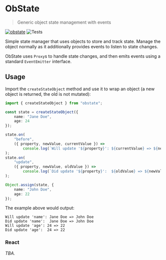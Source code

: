 # ObState
> Generic object state management with events

[![obstate](https://img.shields.io/npm/v/obstate?color=blue&label=obstate&logo=npm&style=flat-square)](https://www.npmjs.com/package/obstate) ![Tests](https://github.com/perry-mitchell/obstate/actions/workflows/test.yml/badge.svg)

Simple state manager that uses objects to store and track state. Manage the object normally as it additionally provides events to listen to state changes.

ObState uses `Proxy`s to handle state changes, and then emits events using a standard `EventEmitter` interface.

## Usage

Import the `createStateObject` method and use it to wrap an object (a new object is returned, the old is not mutated):

```typescript
import { createStateObject } from "obstate";

const state = createStateObject({
    name: "Jane Doe",
    age: 24
});

state.on(
    "before",
    ({ property, newValue, currentValue }) =>
        console.log(`Will update '${property}': ${currentValue} => ${newValue}`)
);
state.on(
    "update",
    ({ property, newValue, oldValue }) =>
        console.log(`Did update '${property}':  ${oldValue} => ${newValue}`)
);

Object.assign(state, {
    name: "John Doe",
    age: 22
});
```

The example above would output:

```
Will update 'name': Jane Doe => John Doe
Did update 'name':  Jane Doe => John Doe
Will update 'age': 24 => 22
Did update 'age':  24 => 22
```

### React

_TBA._
